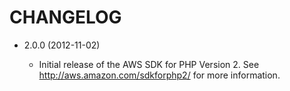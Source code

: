 CHANGELOG
=========

* 2.0.0 (2012-11-02)

    * Initial release of the AWS SDK for PHP Version 2. See <http://aws.amazon.com/sdkforphp2/> for more information.
